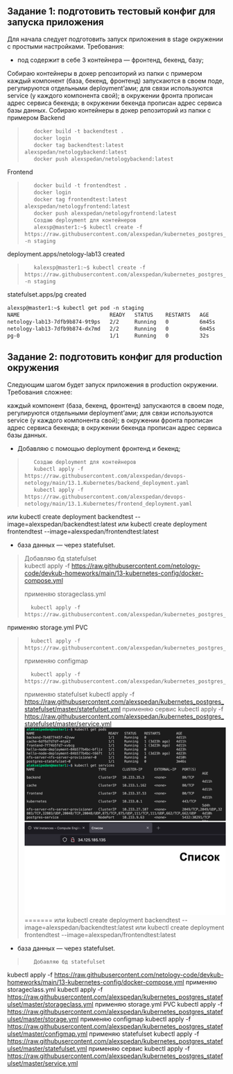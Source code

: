 ## Задание 1: подготовить тестовый конфиг для запуска приложения
Для начала следует подготовить запуск приложения в stage окружении с простыми настройками. Требования:

- под содержит в себе 3 контейнера — фронтенд, бекенд, базу;


 Собираю контейнеры в докер репозиторий из папки с примером
каждый компонент (база, бекенд, фронтенд) запускаются в своем поде, регулируются отдельными deployment’ами;
для связи используются service (у каждого компонента свой);
в окружении фронта прописан адрес сервиса бекенда;
в окружении бекенда прописан адрес сервиса базы данных.
        Собираю контейнеры в докер репозиторий из папки с примером
Backend
>        docker build -t backendtest .
>        docker login
>        docker tag backendtest:latest alexspedan/netologybackend:latest
>        docker push alexspedan/netologybackend:latest
Frontend
>        docker build -t frontendtest .
>        docker login
>        docker tag frontendtest:latest alexspedan/netologyfrontend:latest
>        docker push alexspedan/netologyfrontend:latest
>        Создаю deployment для контейнеров
>        alexsp@master1:~$ kubectl create -f https://raw.githubusercontent.com/alexspedan/kubernetes_postgres_statefulset/master/app2.yml -n staging
deployment.apps/netology-lab13 created
>        kalexsp@master1:~$ kubectl create -f https://raw.githubusercontent.com/alexspedan/kubernetes_postgres_statefulset/master/pg.yml -n staging
statefulset.apps/pg created
```
alexsp@master1:~$ kubectl get pod -n staging
NAME                             READY   STATUS    RESTARTS   AGE
netology-lab13-7dfb9b874-9t9ps   2/2     Running   0          6m45s
netology-lab13-7dfb9b874-dx7md   2/2     Running   0          6m45s
pg-0                             1/1     Running   0          32s
```

## Задание 2: подготовить конфиг для production окружения
Следующим шагом будет запуск приложения в production окружении. Требования сложнее:

каждый компонент (база, бекенд, фронтенд) запускаются в своем поде, регулируются отдельными deployment’ами;
для связи используются service (у каждого компонента свой);
в окружении фронта прописан адрес сервиса бекенда;
в окружении бекенда прописан адрес сервиса базы данных.
- Добавляю с помощью deployment фронтенд и бекенд;
>        Создаю deployment для контейнеров
>        kubectl apply -f https://raw.githubusercontent.com/alexspedan/devops-netology/main/13.1.Kubernetes/backend_deployment.yaml
>        kubectl apply -f https://raw.githubusercontent.com/alexspedan/devops-netology/main/13.1.Kubernetes/frontend_deployment.yaml
или kubectl create deployment backendtest --image=alexspedan/backendtest:latest
или kubectl create deployment frontendtest --image=alexspedan/frontendtest:latest
- база данных — через statefulset.
> Добавляю бд statefulset  
>        kubectl apply -f https://raw.githubusercontent.com/netology-code/devkub-homeworks/main/13-kubernetes-config/docker-compose.yml
> 
> применяю storageclass.yml
> 
>       kubectl apply -f https://raw.githubusercontent.com/alexspedan/kubernetes_postgres_statefulset/master/storageclass.yml
применяю storage.yml PVC

>       kubectl apply -f https://raw.githubusercontent.com/alexspedan/kubernetes_postgres_statefulset/master/storage.yml
> применяю configmap
> 
>       kubectl apply -f https://raw.githubusercontent.com/alexspedan/kubernetes_postgres_statefulset/master/configmap.yml
> применяю statefulset
>       kubectl apply -f https://raw.githubusercontent.com/alexspedan/kubernetes_postgres_statefulset/master/statefulset.yml
> применяю сервис
>       kubectl apply -f https://raw.githubusercontent.com/alexspedan/kubernetes_postgres_statefulset/master/service.yml
![](https://github.com/alexspedan/devops-netology/raw/main/13.1.Kubernetes/pic2.png)
![](https://github.com/alexspedan/devops-netology/raw/main/13.1.Kubernetes/pic3.png)
=======
или kubectl create deployment backendtest --image=alexspedan/backendtest:latest
или kubectl create deployment frontendtest --image=alexspedan/frontendtest:latest
- база данных — через statefulset.
>        Добавляю бд statefulset
>        
kubectl apply -f https://raw.githubusercontent.com/netology-code/devkub-homeworks/main/13-kubernetes-config/docker-compose.yml
применяю storageclass.yml
kubectl apply -f https://raw.githubusercontent.com/alexspedan/kubernetes_postgres_statefulset/master/storageclass.yml
применяю storage.yml PVC
kubectl apply -f https://raw.githubusercontent.com/alexspedan/kubernetes_postgres_statefulset/master/storage.yml
применяю configmap
kubectl apply -f https://raw.githubusercontent.com/alexspedan/kubernetes_postgres_statefulset/master/configmap.yml
применяю statefulset
kubectl apply -f https://raw.githubusercontent.com/alexspedan/kubernetes_postgres_statefulset/master/statefulset.yml
применяю сервис
kubectl apply -f https://raw.githubusercontent.com/alexspedan/kubernetes_postgres_statefulset/master/service.yml


